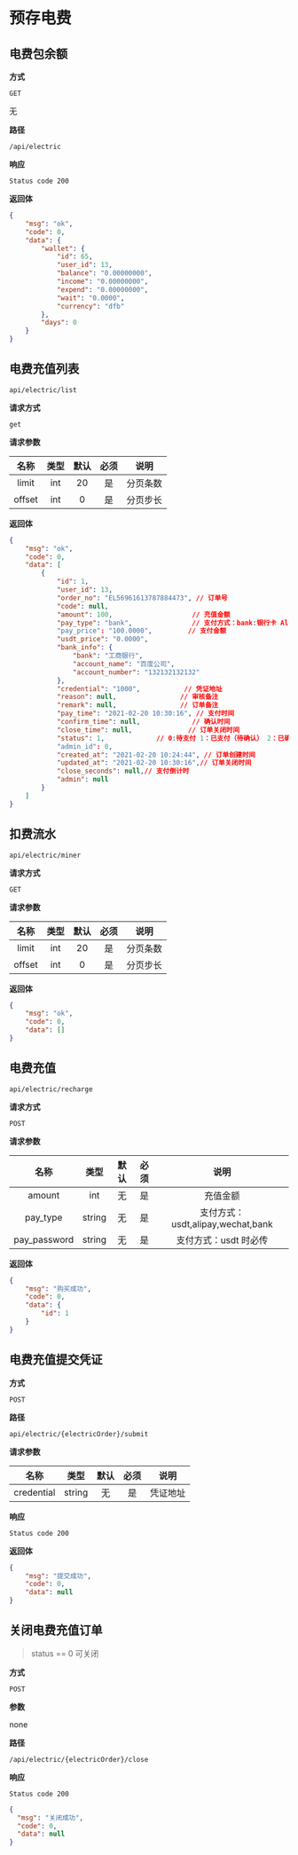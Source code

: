 # 预存电费

## 电费包余额

**方式**

`GET`

无

**路径**

`/api/electric`

**响应**

`Status code 200`

**返回体**

```json
{
    "msg": "ok",
    "code": 0,
    "data": {
        "wallet": {
            "id": 65,
            "user_id": 13,
            "balance": "0.00000000",
            "income": "0.00000000",
            "expend": "0.00000000",
            "wait": "0.0000",
            "currency": "dfb"
        },
        "days": 0
    }
}
```


## 电费充值列表

`api/electric/list`

**请求方式**

`get`

**请求参数**

|   名称    |  类型  | 默认 | 必须 |          说明          |
| :-------: | :----: | :--: | :--: | :--------------------: |
| limit  | int |  20  |  是  | 分页条数 |
| offset |  int   |  0  |  是  |        分页步长         |

**返回体**

```json
{
    "msg": "ok",
    "code": 0,
    "data": [
        {
            "id": 1,
            "user_id": 13,
            "order_no": "EL56961613787884473", // 订单号
            "code": null,
            "amount": 100,                    // 充值金额
            "pay_type": "bank",               // 支付方式：bank:银行卡 Alipay：支付宝  wechat：微信  USDT
            "pay_price": "100.0000",         // 支付金额
            "usdt_price": "0.0000",
            "bank_info": {
                "bank": "工商银行",
                "account_name": "百度公司",
                "account_number": "132132132132"
            },
            "credential": "1000",           // 凭证地址
            "reason": null,                // 审核备注
            "remark": null,                // 订单备注
            "pay_time": "2021-02-20 10:30:16", // 支付时间
            "confirm_time": null,             // 确认时间
            "close_time": null,              // 订单关闭时间
            "status": 1,             // 0:待支付 1：已支付（待确认） 2：已确认 3：驳回 4：取消
            "admin_id": 0,
            "created_at": "2021-02-20 10:24:44", // 订单创建时间
            "updated_at": "2021-02-20 10:30:16",// 订单关闭时间
            "close_seconds": null,// 支付倒计时
            "admin": null
        }
    ]
}
```

## 扣费流水

`api/electric/miner`

**请求方式**

`GET`

**请求参数**

|   名称    |  类型  | 默认 | 必须 |          说明          |
| :-------: | :----: | :--: | :--: | :--------------------: |
| limit  | int |  20  |  是  | 分页条数 |
| offset |  int   |  0  |  是  |        分页步长         |

**返回体**

```json
{
    "msg": "ok",
    "code": 0,
    "data": []
}
```

## 电费充值

`api/electric/recharge`

**请求方式**

`POST`

**请求参数**

|   名称    |  类型  | 默认 | 必须 |          说明          |
| :-------: | :----: | :--: | :--: | :--------------------: |
| amount |  int   |  无  |  是  |       充值金额        |
| pay_type |  string   |  无  |  是  |      支付方式：usdt,alipay,wechat,bank      |
| pay_password |  string   |  无  |  是  |      支付方式：usdt 时必传      |

**返回体**

```json
{
    "msg": "购买成功",
    "code": 0,
    "data": {
        "id": 1
    }
}
```



## 电费充值提交凭证

**方式**

`POST`

**路径**

`api/electric/{electricOrder}/submit`

**请求参数**

|  名称  | 类型 | 默认 | 必须 |   说明   |
| :----: | :--: | :--: | :--: | :------: |
| credential | string  |  无   |  是  |  凭证地址  |

**响应**

`Status code 200`

**返回体**
```json
{
    "msg": "提交成功",
    "code": 0,
    "data": null
}
```
## 关闭电费充值订单

> status == 0 可关闭

**方式**

`POST`

**参数**

none

**路径**

`/api/electric/{electricOrder}/close`

**响应**

`Status code 200`

```json
{
  "msg": "关闭成功",
  "code": 0,
  "data": null
}
```
